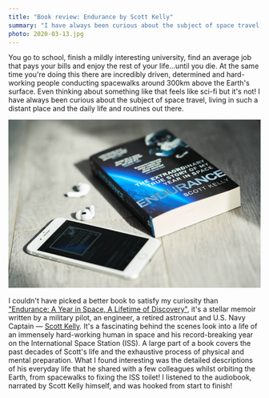```yaml
---
title: "Book review: Endurance by Scott Kelly"
summary: "I have always been curious about the subject of space travel, living in such a distant place and the daily life and routines out there. I couldn't have picked a better book to satisfy my curiosity."
photo: 2020-03-13.jpg
---
```


You go to school, finish a mildly interesting university, find an average job that pays your bills and enjoy the rest of your life...until you die. At the same time you're doing this there are incredibly driven, determined and hard-working people conducting spacewalks around 300km above the Earth's surface. Even thinking about something like that feels like sci-fi but it's not! I have always been curious about the subject of space travel, living in such a distant place and the daily life and routines out there.

![Picture of a "Endurance" by Scott Kelly book](2020-03-13-1.jpg)

I couldn't have picked a better book to satisfy my curiosity than ["Endurance: A Year in Space, A Lifetime of Discovery"](https://www.goodreads.com/book/show/29947651-endurance), it's a stellar memoir written by a military pilot, an engineer, a retired astronaut and U.S. Navy Captain — [Scott Kelly](https://twitter.com/StationCDRKelly). It's a fascinating behind the scenes look into a life of an immensely hard-working human in space and his record-breaking year on the International Space Station (ISS). A large part of a book covers the past decades of Scott's life and the exhaustive process of physical and mental preparation. What I found interesting was the detailed descriptions of his everyday life that he shared with a few colleagues whilst orbiting the Earth, from spacewalks to fixing the ISS toilet! I listened to the audiobook, narrated by Scott Kelly himself, and was hooked from start to finish!
